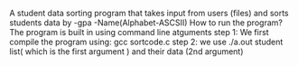 A student data sorting program  that takes input from users (files) and sorts students data by
-gpa
-Name(Alphabet-ASCSII)
How to run the program?
   The program is built in using command line atguments 
   step 1:
   We first compile the program using: gcc sortcode.c
   step 2:
   we use ./a.out student list( which is the first argument ) and their data (2nd argument)

